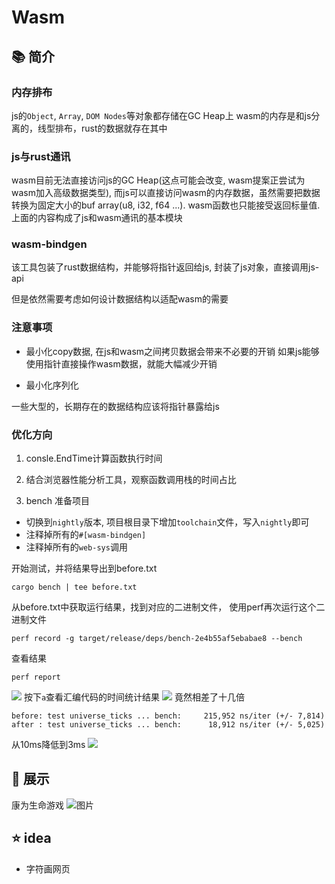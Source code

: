# Wasm

## 📚 简介

### 内存排布
js的`Object`, `Array`, `DOM Nodes`等对象都存储在GC Heap上
wasm的内存是和js分离的，线型排布，rust的数据就存在其中

### js与rust通讯
wasm目前无法直接访问js的GC Heap(这点可能会改变, wasm提案正尝试为wasm加入高级数据类型), 而js可以直接访问wasm的内存数据，虽然需要把数据转换为固定大小的buf array(u8, i32, f64 ...). wasm函数也只能接受返回标量值. 上面的内容构成了js和wasm通讯的基本模块

### wasm-bindgen
该工具包装了rust数据结构，并能够将指针返回给js, 封装了js对象，直接调用js-api

但是依然需要考虑如何设计数据结构以适配wasm的需要

### 注意事项
- 最小化copy数据, 在js和wasm之间拷贝数据会带来不必要的开销
    如果js能够使用指针直接操作wasm数据，就能大幅减少开销

- 最小化序列化

一些大型的，长期存在的数据结构应该将指针暴露给js

### 优化方向
1. consle.EndTime计算函数执行时间

2. 结合浏览器性能分析工具，观察函数调用栈的时间占比

3. bench
准备项目
- 切换到`nightly`版本, 项目根目录下增加`toolchain`文件，写入`nightly`即可
- 注释掉所有的`#[wasm-bindgen]`
- 注释掉所有的`web-sys`调用

开始测试，并将结果导出到before.txt
```shell
cargo bench | tee before.txt
```
从before.txt中获取运行结果，找到对应的二进制文件， 使用perf再次运行这个二进制文件
```
perf record -g target/release/deps/bench-2e4b55af5ebabae8 --bench
```
查看结果
```
perf report
```
![](https://trdthg-img-for-md-1306147581.cos.ap-beijing.myqcloud.com/img/202203241137609.png)
按下`a`查看汇编代码的时间统计结果
![](https://trdthg-img-for-md-1306147581.cos.ap-beijing.myqcloud.com/img/202203241138801.png)
竟然相差了十几倍
```
before: test universe_ticks ... bench:     215,952 ns/iter (+/- 7,814)
after : test universe_ticks ... bench:      18,912 ns/iter (+/- 5,025)
```
从10ms降低到3ms
![](https://trdthg-img-for-md-1306147581.cos.ap-beijing.myqcloud.com/img/202203241453849.png)


## 🎉 展示
康为生命游戏
![图片](https://trdthg-img-for-md-1306147581.cos.ap-beijing.myqcloud.com/img/202203231913525.png)

## ⭐ idea

- 字符画网页
